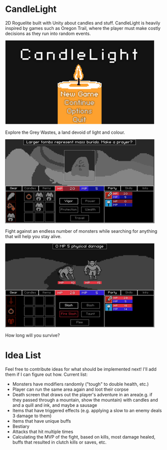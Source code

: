 # CandleLight
2D Roguelite built with Unity about candles and stuff. 
CandleLight is heavily inspired by games such as Oregon Trail, where the player
must make costly decisions as they run into random events.

<img src="/CandleLight/ReadMe/Images/SampleTitleScreen.png" width="480" height="270">

Explore the Grey Wastes, a land devoid of light and colour.

<img src="/CandleLight/ReadMe/Images/SampleTravelling.png" width="480" height="270">

Fight against an endless number of monsters while searching for anything that will help you stay alive.

<img src="/CandleLight/ReadMe/Images/SampleCombat.png" width="480" height="270">

How long will you survive?

# Idea List
Feel free to contribute ideas for what should be implemented next! I'll add them if I can figure out how.
Current list:
- Monsters have modifiers randomly ("tough" to double health, etc.)
- Player can run the same area again and loot their corpse
- Death screen that draws out the player's adventure in an area(e.g. if they passed through a mountain, show the mountain) with candles and and a quill and ink, and maybe a sausage
- Items that have triggered effects (e.g. applying a slow to an enemy deals 3 damage to them)
- Items that have unique buffs 
- Bestiary
- Attacks that hit multiple times
- Calculating the MVP of the fight, based on kills, most damage healed, buffs that resulted in clutch kills or saves, etc.